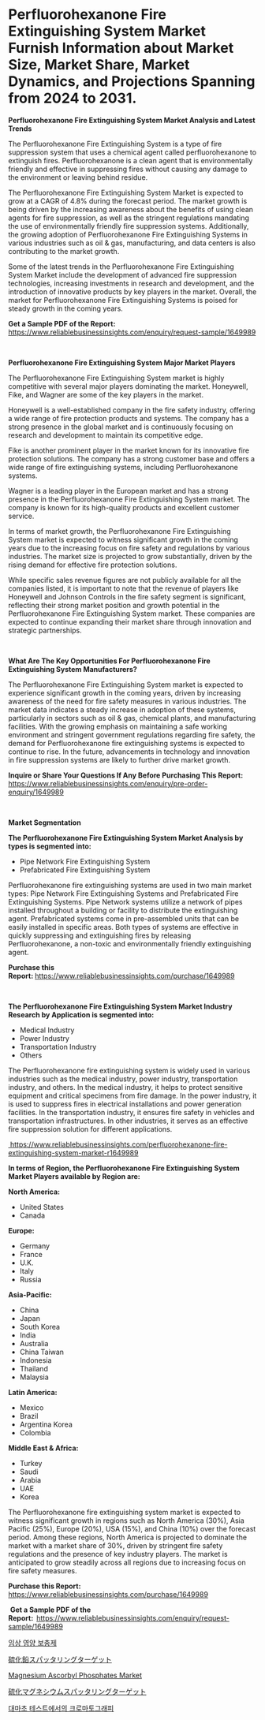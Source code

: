 <p><h1>Perfluorohexanone Fire Extinguishing System Market Furnish Information about Market Size, Market Share, Market Dynamics, and Projections Spanning from 2024 to 2031.</h1></p><p><strong>Perfluorohexanone Fire Extinguishing System Market Analysis and Latest Trends</strong></p>
<p><p>The Perfluorohexanone Fire Extinguishing System is a type of fire suppression system that uses a chemical agent called perfluorohexanone to extinguish fires. Perfluorohexanone is a clean agent that is environmentally friendly and effective in suppressing fires without causing any damage to the environment or leaving behind residue.</p><p>The Perfluorohexanone Fire Extinguishing System Market is expected to grow at a CAGR of 4.8% during the forecast period. The market growth is being driven by the increasing awareness about the benefits of using clean agents for fire suppression, as well as the stringent regulations mandating the use of environmentally friendly fire suppression systems. Additionally, the growing adoption of Perfluorohexanone Fire Extinguishing Systems in various industries such as oil & gas, manufacturing, and data centers is also contributing to the market growth.</p><p>Some of the latest trends in the Perfluorohexanone Fire Extinguishing System Market include the development of advanced fire suppression technologies, increasing investments in research and development, and the introduction of innovative products by key players in the market. Overall, the market for Perfluorohexanone Fire Extinguishing Systems is poised for steady growth in the coming years.</p></p>
<p><strong>Get a Sample PDF of the Report:&nbsp;</strong> <a href="https://www.reliablebusinessinsights.com/enquiry/request-sample/1649989">https://www.reliablebusinessinsights.com/enquiry/request-sample/1649989</a></p>
<p>&nbsp;</p>
<p><strong>Perfluorohexanone Fire Extinguishing System Major Market Players</strong></p>
<p><p>The Perfluorohexanone Fire Extinguishing System market is highly competitive with several major players dominating the market. Honeywell, Fike, and Wagner are some of the key players in the market. </p><p>Honeywell is a well-established company in the fire safety industry, offering a wide range of fire protection products and systems. The company has a strong presence in the global market and is continuously focusing on research and development to maintain its competitive edge.</p><p>Fike is another prominent player in the market known for its innovative fire protection solutions. The company has a strong customer base and offers a wide range of fire extinguishing systems, including Perfluorohexanone systems.</p><p>Wagner is a leading player in the European market and has a strong presence in the Perfluorohexanone Fire Extinguishing System market. The company is known for its high-quality products and excellent customer service.</p><p>In terms of market growth, the Perfluorohexanone Fire Extinguishing System market is expected to witness significant growth in the coming years due to the increasing focus on fire safety and regulations by various industries. The market size is projected to grow substantially, driven by the rising demand for effective fire protection solutions.</p><p>While specific sales revenue figures are not publicly available for all the companies listed, it is important to note that the revenue of players like Honeywell and Johnson Controls in the fire safety segment is significant, reflecting their strong market position and growth potential in the Perfluorohexanone Fire Extinguishing System market. These companies are expected to continue expanding their market share through innovation and strategic partnerships.</p></p>
<p>&nbsp;</p>
<p><strong>What Are The Key Opportunities For Perfluorohexanone Fire Extinguishing System Manufacturers?</strong></p>
<p><p>The Perfluorohexanone Fire Extinguishing System market is expected to experience significant growth in the coming years, driven by increasing awareness of the need for fire safety measures in various industries. The market data indicates a steady increase in adoption of these systems, particularly in sectors such as oil & gas, chemical plants, and manufacturing facilities. With the growing emphasis on maintaining a safe working environment and stringent government regulations regarding fire safety, the demand for Perfluorohexanone fire extinguishing systems is expected to continue to rise. In the future, advancements in technology and innovation in fire suppression systems are likely to further drive market growth.</p></p>
<p><strong>Inquire or Share Your Questions If Any Before Purchasing This Report:</strong> <a href="https://www.reliablebusinessinsights.com/enquiry/pre-order-enquiry/1649989">https://www.reliablebusinessinsights.com/enquiry/pre-order-enquiry/1649989</a></p>
<p>&nbsp;</p>
<p><strong>Market Segmentation</strong></p>
<p><strong>The Perfluorohexanone Fire Extinguishing System Market Analysis by types is segmented into:</strong></p>
<p><ul><li>Pipe Network Fire Extinguishing System</li><li>Prefabricated Fire Extinguishing System</li></ul></p>
<p><p>Perfluorohexanone fire extinguishing systems are used in two main market types: Pipe Network Fire Extinguishing Systems and Prefabricated Fire Extinguishing Systems. Pipe Network systems utilize a network of pipes installed throughout a building or facility to distribute the extinguishing agent. Prefabricated systems come in pre-assembled units that can be easily installed in specific areas. Both types of systems are effective in quickly suppressing and extinguishing fires by releasing Perfluorohexanone, a non-toxic and environmentally friendly extinguishing agent.</p></p>
<p><strong>Purchase this Report:&nbsp;</strong><a href="https://www.reliablebusinessinsights.com/purchase/1649989">https://www.reliablebusinessinsights.com/purchase/1649989</a></p>
<p>&nbsp;</p>
<p><strong>The Perfluorohexanone Fire Extinguishing System Market Industry Research by Application is segmented into:</strong></p>
<p><ul><li>Medical Industry</li><li>Power Industry</li><li>Transportation Industry</li><li>Others</li></ul></p>
<p><p>The Perfluorohexanone fire extinguishing system is widely used in various industries such as the medical industry, power industry, transportation industry, and others. In the medical industry, it helps to protect sensitive equipment and critical specimens from fire damage. In the power industry, it is used to suppress fires in electrical installations and power generation facilities. In the transportation industry, it ensures fire safety in vehicles and transportation infrastructures. In other industries, it serves as an effective fire suppression solution for different applications.</p></p>
<p><a href="https://www.reliablebusinessinsights.com/perfluorohexanone-fire-extinguishing-system-market-r1649989">&nbsp;https://www.reliablebusinessinsights.com/perfluorohexanone-fire-extinguishing-system-market-r1649989</a></p>
<p><strong>In terms of Region, the Perfluorohexanone Fire Extinguishing System Market Players available by Region are:</strong></p>
<p>
    <p> <strong> North America: </strong>
        <ul>
            <li>United States</li>
            <li>Canada</li>
        </ul>
        </p> 
    <p> <strong> Europe: </strong>
        <ul>
            <li>Germany</li>
            <li>France</li>
            <li>U.K.</li>
            <li>Italy</li>
            <li>Russia</li>
        </ul>
        </p> 
    <p> <strong> Asia-Pacific: </strong>
        <ul>
            <li>China</li>
            <li>Japan</li>
            <li>South Korea</li>
            <li>India</li>
            <li>Australia</li>
            <li>China Taiwan</li>
            <li>Indonesia</li>
            <li>Thailand</li>
            <li>Malaysia</li>
        </ul>
        </p> 
    <p> <strong> Latin America: </strong>
        <ul>
            <li>Mexico</li>
            <li>Brazil</li>
            <li>Argentina Korea</li>
            <li>Colombia</li>
        </ul>
        </p> 
    <p> <strong> Middle East & Africa: </strong>
        <ul>
            <li>Turkey</li>
            <li>Saudi</li>
            <li>Arabia</li>
            <li>UAE</li>
            <li>Korea</li>
        </ul>
    </p>
    </p>
<p><p>The Perfluorohexanone fire extinguishing system market is expected to witness significant growth in regions such as North America (30%), Asia Pacific (25%), Europe (20%), USA (15%), and China (10%) over the forecast period. Among these regions, North America is projected to dominate the market with a market share of 30%, driven by stringent fire safety regulations and the presence of key industry players. The market is anticipated to grow steadily across all regions due to increasing focus on fire safety measures.</p></p>
<p><strong>Purchase this Report: </strong><a href="https://www.reliablebusinessinsights.com/purchase/1649989">https://www.reliablebusinessinsights.com/purchase/1649989</a></p>
<p>&nbsp;<strong>Get a Sample PDF of the Report:&nbsp;&nbsp;</strong><a href="https://www.reliablebusinessinsights.com/enquiry/request-sample/1649989">https://www.reliablebusinessinsights.com/enquiry/request-sample/1649989</a></p>
<p><strong></strong></p>
<p><p><a href="https://github.com/gambitz1998/Market-Research-Report-List-1/blob/main/415280982584.md">임상 영양 보충제</a></p><p><a href="https://github.com/lrlmopnhwd79300/Market-Research-Report-List-2/blob/main/534447993894.md">硫化鉛スパッタリングターゲット</a></p><p><a href="https://github.com/mancsybtousav/Market-Research-Report-List-2/blob/main/magnesium-ascorbyl-phosphates-market.md">Magnesium Ascorbyl Phosphates Market</a></p><p><a href="https://github.com/EstelWisozk1/Market-Research-Report-List-1/blob/main/436150093895.md">硫化マグネシウムスパッタリングターゲット</a></p><p><a href="https://github.com/nhaiquang84/Market-Research-Report-List-1/blob/main/966366982585.md">대마초 테스트에서의 크로마토그래피</a></p></p>